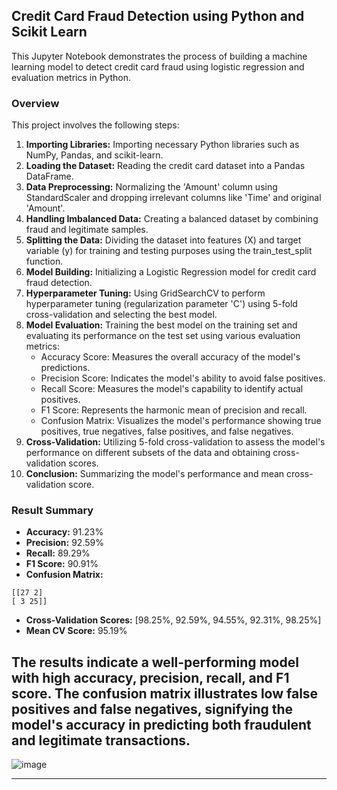 ## Credit Card Fraud Detection using Python and Scikit Learn

This Jupyter Notebook demonstrates the process of building a machine learning model to detect credit card fraud using logistic regression and evaluation metrics in Python.

### Overview

This project involves the following steps:

1. **Importing Libraries:** Importing necessary Python libraries such as NumPy, Pandas, and scikit-learn.
2. **Loading the Dataset:** Reading the credit card dataset into a Pandas DataFrame.
3. **Data Preprocessing:** Normalizing the 'Amount' column using StandardScaler and dropping irrelevant columns like 'Time' and original 'Amount'.
4. **Handling Imbalanced Data:** Creating a balanced dataset by combining fraud and legitimate samples.
5. **Splitting the Data:** Dividing the dataset into features (X) and target variable (y) for training and testing purposes using the train_test_split function.
6. **Model Building:** Initializing a Logistic Regression model for credit card fraud detection.
7. **Hyperparameter Tuning:** Using GridSearchCV to perform hyperparameter tuning (regularization parameter 'C') using 5-fold cross-validation and selecting the best model.
8. **Model Evaluation:** Training the best model on the training set and evaluating its performance on the test set using various evaluation metrics:
   - Accuracy Score: Measures the overall accuracy of the model's predictions.
   - Precision Score: Indicates the model's ability to avoid false positives.
   - Recall Score: Measures the model's capability to identify actual positives.
   - F1 Score: Represents the harmonic mean of precision and recall.
   - Confusion Matrix: Visualizes the model's performance showing true positives, true negatives, false positives, and false negatives.
9. **Cross-Validation:** Utilizing 5-fold cross-validation to assess the model's performance on different subsets of the data and obtaining cross-validation scores.
10. **Conclusion:** Summarizing the model's performance and mean cross-validation score.

### Result Summary

- **Accuracy:** 91.23%
- **Precision:** 92.59%
- **Recall:** 89.29%
- **F1 Score:** 90.91%
- **Confusion Matrix:**
```
[[27 2]
[ 3 25]]
```
- **Cross-Validation Scores:** [98.25%, 92.59%, 94.55%, 92.31%, 98.25%]
- **Mean CV Score:** 95.19%

## The results indicate a well-performing model with high accuracy, precision, recall, and F1 score. The confusion matrix illustrates low false positives and false negatives, signifying the model's accuracy in predicting both fraudulent and legitimate transactions.

![image](https://github.com/ParmeetChanne/credit-fraud-detection/assets/67189839/8b0572db-fbd2-4e8f-b7de-fc798956d095)


---
